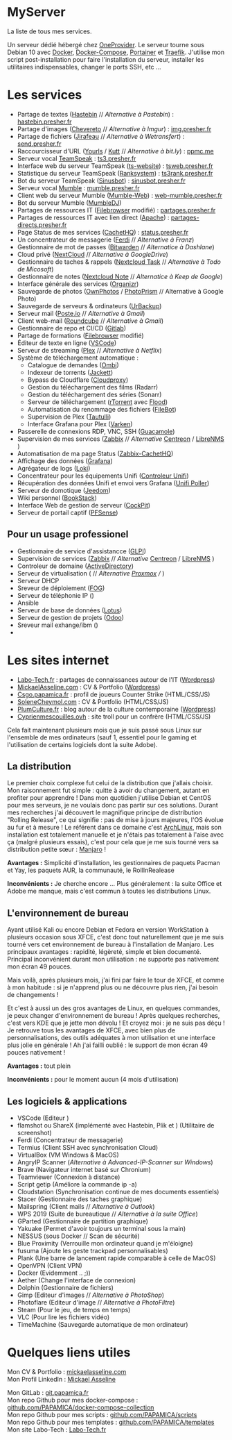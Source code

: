 # MyServer
La liste de tous mes services.





Un serveur dédié hébergé chez [OneProvider](https://oneprovider.com/fr/node/1). Le serveur tourne sous Debian 10 avec [Docker](https://www.docker.com/), [Docker-Compose](https://docs.docker.com/compose/), [Portainer](https://www.portainer.io/) et [Traefik](https://traefik.io/). J'utilise mon script post-installation pour faire l'installation du serveur, installer les utilitaires indispensables, changer le ports SSH, etc ...

  

# Les services



- Partage de textes ([Hastebin](https://hastebin.com/about.md) // *Alternative à Pastebin*) : [hastebin.presher.fr](https://hastebin.presher.fr)
- Partage d'images ([Chevereto](https://chevereto.com/) // *Alternative à Imgur*) : [img.presher.fr](https://img.presher.fr)
- Partage de fichiers ([Jirafeau](https://framalibre.org/content/jirafeau) // *Alternative à Wetransfert*) : [send.presher.fr](https://send.presher.fr)
- Raccourcisseur d'URL ([Yourls](https://yourls.org/) / [Kutt](https://kutt.it/) // *Alternative à bit.ly*) : [ppmc.me](https://ppmc.me)
- Serveur vocal [TeamSpeak](https://www.teamspeak.com/en/) : [ts3.presher.fr](ts3://ts3.presher.fr)
- Interface web du serveur TeamSpeak ([ts-website](https://github.com/Wruczek/ts-website)) : [tsweb.presher.fr](https://tsweb.presher.fr)
- Statistique du serveur TeamSpeak ([Ranksystem](https://ts-ranksystem.com/)) : [ts3rank.presher.fr](https://ts3rank.presher.fr)
- Bot du serveur TeamSpeak ([Sinusbot](https://www.sinusbot.com/)) : [sinusbot.presher.fr](https://sinusbot.presher.fr)
- Serveur vocal [Mumble](https://www.mumble.info/) : [mumble.presher.fr](https://mumble.presher.fr)
- Client web du serveur Mumble ([Mumble-Web](https://github.com/Johni0702/mumble-web)) : [web-mumble.presher.fr](https://web-mumble.presher.fr)
- Bot du serveur Mumble ([MumbleDJ](https://github.com/matthieugrieger/mumbledj))
- Partages de ressources IT ([Filebrowser](https://github.com/filebrowser/filebrowser) modifié) : [partages.presher.fr](https://partages.presher.fr)
- Partages de ressources IT avec lien direct ([Apache](https://httpd.apache.org/)) : [partages-directs.presher.fr](https://partages-directs.presher.fr)
- Page Status de mes services ([CachetHQ](https://github.com/CachetHQ/Cachet)) : [status.presher.fr](https://status.presher.fr)
- Un concentrateur de messagerie ([Ferdi](https://getferdi.com/) // *Alternative à Franz*)
- Gestionnaire de mot de passes ([Bitwarden](https://bitwarden.com/) // *Alternatice à Dashlane*)
- Cloud privé ([NextCloud](https://nextcloud.com/) // *Alternative à GoogleDrive*)
- Gestionnaire de taches & rappels ([Nextcloud Task](https://nextcloud.com/) // *Alternative à Todo de Micosoft*)
- Gestionnaire de notes ([Nextcloud Note](https://nextcloud.com/) // *Alternatice à Keep de Google*)
- Interface générale des services ([Organizr](https://organizr.app/))
- Sauvegarde de photos ([OwnPhotos](https://github.com/hooram/ownphotos) / [PhotoPrism](https://photoprism.app/) // Alternative à Google Photo)
- Sauvegarde de serveurs & ordinateurs ([UrBackup](https://www.urbackup.org/))
- Serveur mail ([Poste.io](poste.io) // *Alternative à Gmail*)
- Client web-mail ([Roundcube](https://roundcube.net/) // *Alternative à Gmail*)
- Gestionnaire de repo et CI/CD ([Gitlab](https://about.gitlab.com/))
- Partage de formations ([Filebrowser](https://github.com/filebrowser/filebrowser) modifié)
- Éditeur de texte en ligne ([VSCode](https://hub.docker.com/r/codercom/code-server))
- Serveur de streaming ([Plex](https://www.plex.tv/fr/) // *Alternative à Netflix*)
- Système de téléchargement automatique :
	- Catalogue de demandes ([Ombi](https://ombi.io/))
	- Indexeur de torrents ([Jackett](https://github.com/Jackett/Jackett))
	- Bypass de Cloudflare ([Cloudproxy](https://github.com/RyuzakiH/CloudflareSolverRe))
	- Gestion du téléchargement des films (Radarr)
	- Gestion du téléchargement des séries (Sonarr)
	- Serveur de téléchargement ([rTorrent](https://github.com/rakshasa/rtorrent) avec [Flood](https://github.com/Flood-UI/flood))
	- Automatisation du renommage des fichiers ([FileBot](https://www.filebot.net/))
	- Supervision de Plex ([Tautulli](https://tautulli.com/))
	- Interface Grafana pour Plex ([Varken](https://github.com/Boerderij/Varken))
- Passerelle de connexions RDP, VNC, SSH ([Guacamole](https://guacamole.apache.org/))
- Supervision de mes services ([Zabbix](https://www.zabbix.com/) // *Alternative* [Centreon](https://centreon.com/) / [LibreNMS](https://librenms.org/) )
- Automatisation de ma page Status ([Zabbix-CachetHQ](https://github.com/qk4l/zabbix-cachet))
- Affichage des données ([Grafana](https://grafana.com/))
- Agrégateur de logs ([Loki](https://grafana.com/oss/loki/))
- Concentrateur pour les équipements Unifi ([Controleur Unifi](https://hub.docker.com/r/linuxserver/unifi-controller))
- Récupération des données Unifi et envoi vers Grafana ([Unifi Poller](https://github.com/unifi-poller/unifi-poller))
- Serveur de domotique ([Jeedom](https://www.jeedom.com/site/fr/))
- Wiki personnel ([BookStack](https://www.bookstackapp.com/))
- Interface Web de gestion de serveur ([CockPit](https://cockpit-project.org/running)) 
- Serveur de portail captif ([PFSense](https://www.pfsense.org/))



## Pour un usage professionel
- Gestionnaire de service d'assistancce ([GLPI](https://glpi-project.org/fr/))
- Supervision de services ([Zabbix](https://www.zabbix.com/) // *Alternative* [Centreon](https://centreon.com/) / [LibreNMS](https://librenms.org/) )
- Controleur de domaine ([ActiveDirectory](https://docs.microsoft.com/fr-fr/windows-server/identity/ad-ds/active-directory-domain-services))
- Serveur de virtualisation ([]() // *Alternative [Proxmox]() / []()*)
- Serveur DHCP
- Sreveur de déploiement ([FOG]())
- Serveur de téléphonie IP ([]())
- Ansible
- Serveur de base de données ([Lotus]())
- Serveur de gestion de projets ([Odoo]())
- Sreveur mail exhange/ibm ([]())
-



# Les sites internet

- [Labo-Tech.fr](https://labo-tech.fr/) : partages de connaissances autour de l'IT ([Wordpress](https://fr.wordpress.org/))
- [MickaelAsseline.com](https://mickaelasseline.com/) : CV & Portfolio ([Wordpress](https://fr.wordpress.org/))
- [Csgo.papamica.fr](https://csgo.papamica.fr/) : profil de joueurs Counter Strike (HTML/CSS/JS)
- [SoleneCheymol.com](https://solenecheymol.com/) : CV & Portfolio (HTML/CSS/JS)
- [PlumCulture.fr](https://plumculture.fr/) : blog autour de la culture contemporaine ([Wordpress](https://fr.wordpress.org/))
- [Cyprienmescouilles.ovh](http://cyprienmescouilles.ovh/) : site troll pour un confrère (HTML/CSS/JS)
















Cela fait maintenant plusieurs mois que je suis passé sous Linux sur l'ensemble de mes ordinateurs (sauf 1, essentiel pour le gaming et l'utilisation de certains logiciels dont la suite Adobe).

  

## La distribution

Le premier choix complexe fut celui de la distribution que j'allais choisir. Mon raisonnement fut simple : quitte à avoir du changement, autant en profiter pour apprendre ! Dans mon quotidien j'utilise Debian et CentOS pour mes serveurs, je ne voulais donc pas partir sur ces solutions. 
Durant mes recherches j'ai découvert le magnifique principe de distribution "Rolling Release", ce qui signifie : pas de mise à jours majeures, l'OS évolue au fur et à mesure ! Le référent dans ce domaine c'est [ArchLinux](https://www.archlinux.org/), mais son installation est totalement manuelle et je n'étais pas totalement à l'aise avec ça (malgré plusieurs essais), c'est pour cela que je me suis tourné vers sa distribution petite sœur : [Manjaro](https://manjaro.org/) !

**Avantages :** Simplicité d'installation, les gestionnaires de paquets Pacman et Yay, les paquets AUR, la communauté, le RollInRealease

**Inconvénients :** Je cherche encore ...
Plus généralement : la suite Office et Adobe me manque, mais c'est commun à toutes les distributions Linux.

  

## L'environnement de bureau

Ayant utilisé Kali ou encore Debian et Fedora en version WorkStation à plusieurs occasion sous XFCE, c'est donc tout naturellement que je me suis tourné vers cet environnement de bureau à l'installation de Manjaro. Les principaux avantages : rapidité, légèreté, simple et bien documenté. Principal inconvénient durant mon utilisation : ne supporte pas nativement mon écran 49 pouces.

Mais voilà, après plusieurs mois, j'ai fini par faire le tour de XFCE, et comme à mon habitude : si je n'apprend plus ou ne découvre plus rien, j'ai besoin de changements !

Et c'est à aussi un des gros avantages de Linux, en quelques commandes, je peux changer d'environnement de bureau ! Après quelques recherches, c'est vers KDE que je jette mon dévolu ! Et croyez moi : je ne suis pas déçu ! Je retrouve tous les avantages de XFCE, avec bien plus de personnalisations, des outils adéquates à mon utilisation et une interface plus jolie en générale ! Ah j'ai failli oublié : le support de mon écran 49 pouces nativement !

**Avantages :** tout plein

**Inconvénients :** pour le moment aucun (4 mois d'utilisation)

## Les logiciels & applications
- VSCode (Editeur )
- flamshot ou ShareX (implémenté avec Hastebin, Plik et ) (Utilitaire de screenshot)
- Ferdi (Concentrateur de messagerie)
- Termius (Client SSH avec synchronisation Cloud)
- VirtualBox (VM Windows & MacOS)
- AngryIP Scanner (*Alternative à Advanced-IP-Scanner sur Windows*)
- Brave (Navigateur internet basé sur Chronium)
- Teamviewer (Connexion à distance)
- Script getip (Améliore la commande ip -a)
- Cloudstation (Synchronisation continue de mes documents essentiels)
- Stacer (Gestionnaire des taches graphique)
- Mailspring (Client mails // *Alternative à Outlook*)
- WPS 2019 (Suite de bureautique // *Alternative à la suite Office*)
- GParted (Gestionnaire de partition graphique)
- Yakuake (Permet d'avoir toujours un terminal sous la main)
- NESSUS (sous Docker // Scan de sécurité)
- Blue Proximity (Verrouille mon ordinateur quand je m'éloigne)
- fusuma (Ajoute les geste trackpad personnalisables)
- Plank (Une barre de lancement rapide comparable à celle de MacOS)
- OpenVPN (Client VPN)
- Docker (Evidemment .. ;))
- Aether (Change l'interface de connexion)
- Dolphin (Gestionnaire de fichiers)
- Gimp (Editeur d'images // *Alternative à PhotoShop*)
- Photoflare (Editeur d'image // *Alternative à PhotoFiltre*)
- Steam (Pour le jeu, de temps en temps)
- VLC (Pour lire les fichiers vidéo)
- TimeMachine (Sauvegarde automatique de mon ordinateur)

# Quelques liens utiles
Mon CV & Portfolio : [mickaelasseline.com](https://mickaelasseline.com)</br>
Mon Profil LinkedIn : [Mickael Asseline](https://www.linkedin.com/in/mickael-asseline/)</br>

Mon GitLab : [git.papamica.fr](https://git.papamica.fr) </br>
Mon repo Github pour mes docker-compose : [github.com/PAPAMICA/docker-compose-collection](https://github.com/PAPAMICA/docker-compose-collection)</br>
Mon repo Github pour mes scripts : [github.com/PAPAMICA/scripts](https://github.com/PAPAMICA/scripts)</br>
Mon repo Github pour mes templates :  [github.com/PAPAMICA/templates](https://github.com/PAPAMICA/templates)</br>
Mon site Labo-Tech : [Labo-Tech.fr](https://Labo-Tech.fr)</br>

